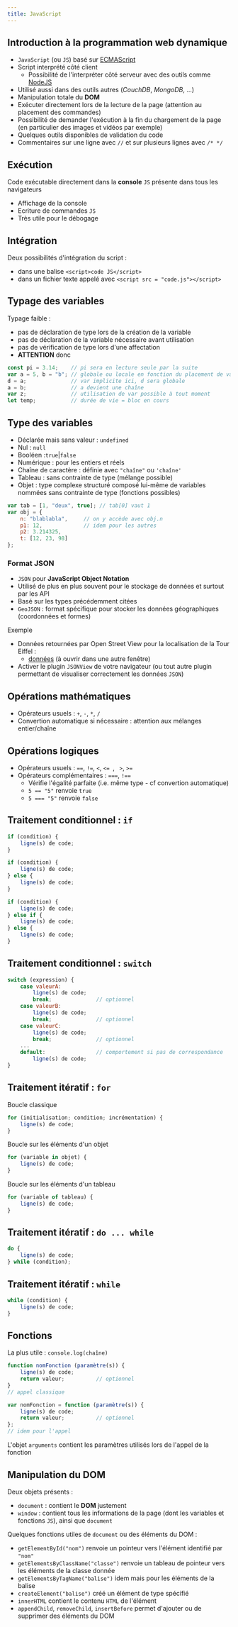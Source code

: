 ```yaml
---
title: JavaScript
---
```


## Introduction à la programmation web dynamique

- `JavaScript` (ou `JS`) basé sur [ECMAScript](https://www.ecmascript.org/)
- Script interprété côté client 
    - Possibilité de l'interpréter côté serveur avec des outils comme [NodeJS](https://nodejs.org)
- Utilisé aussi dans des outils autres (*CouchDB*, *MongoDB*, ...)
- Manipulation totale du **DOM**
- Exécuter directement lors de la lecture de la page (attention au placement des commandes)
- Possibilité de demander l'exécution à la fin du chargement de la page (en particulier des images et vidéos par exemple)
- Quelques outils disponibles de validation du code
- Commentaires sur une ligne avec `//` et sur plusieurs lignes avec `/* */`

## Exécution

Code exécutable directement dans la **console** `JS` présente dans tous les navigateurs
- Affichage de la console
- Ecriture de commandes `JS`
- Très utile pour le débogage 

## Intégration

Deux possibilités d'intégration du script :
- dans une balise `<script>code JS</script>`
- dans un fichier texte appelé avec `<script src = "code.js"></script>`

## Typage des variables

Typage faible :
- pas de déclaration de type lors de la création de la variable
- pas de déclaration de la variable nécessaire avant utilisation
- pas de vérification de type lors d'une affectation
- **ATTENTION** donc

```js
const pi = 3.14;    // pi sera en lecture seule par la suite
var a = 5, b = "b"; // globale ou locale en fonction du placement de var
d = a;              // var implicite ici, d sera globale
a = b;              // a devient une chaîne
var z;              // utilisation de var possible à tout moment
let temp;           // durée de vie = bloc en cours
```

## Type des variables

- Déclarée mais sans valeur : `undefined`
- Nul : `null` 
- Booléen :`true`|`false`
- Numérique : pour les entiers et réels
- Chaîne de caractère : définie avec `"chaîne"` ou `'chaîne'`
- Tableau : sans contrainte de type (mélange possible)
- Objet : type complexe structuré composé lui-même de variables nommées sans contrainte de type (fonctions possibles)

```js
var tab = [1, "deux", true]; // tab[0] vaut 1
var obj = {
    n: "blablabla",     // on y accède avec obj.n
    p1: 12,             // idem pour les autres
    p2: 3.214325,
    t: [12, 23, 98]
};
```

### Format JSON

- `JSON` pour **JavaScript Object Notation**
- Utilisé de plus en plus souvent pour le stockage de données et surtout par les API
- Basé sur les types précédemment citées
- `GeoJSON` : format spécifique pour stocker les données géographiques (coordonnées et formes)

Exemple 
- Données retournées par Open Street View pour la localisation de la Tour Eiffel :
    - [données](http://nominatim.openstreetmap.org/search?q=tour+eiffel+paris+france&format=json) (à ouvrir dans une autre fenêtre)
- Activer le plugin `JSONView` de votre navigateur (ou tout autre plugin permettant de visualiser correctement les données `JSON`)

## Opérations mathématiques

- Opérateurs usuels : `+`, `-`, `*`, `/`
- Convertion automatique si nécessaire : attention aux mélanges entier/chaîne

## Opérations logiques

- Opérateurs usuels : `==`, `!=`, `<`, `<= `, ` >`, `>=`
- Opérateurs complémentaires : `===`, `!==`
    - Vérifie l'égalité parfaite (i.e. même type - cf convertion automatique)
    - `5 == "5"` renvoie `true`
    - `5 === "5"` renvoie `false`

## Traitement conditionnel : `if`

```js
if (condition) {
    ligne(s) de code;
}
```

```js
if (condition) {
    ligne(s) de code;
} else {
    ligne(s) de code;
}
```

```js
if (condition) {
    ligne(s) de code;
} else if {
    ligne(s) de code;
} else {
    ligne(s) de code;
}
```

## Traitement conditionnel : `switch`

```js
switch (expression) {
    case valeurA:
        ligne(s) de code;
        break;              // optionnel
    case valeurB:
        ligne(s) de code;
        break;              // optionnel
    case valeurC:
        ligne(s) de code;
        break;              // optionnel
    ...
    default:                // comportement si pas de correspondance
        ligne(s) de code;
}
```

## Traitement itératif : `for`

Boucle classique

```js
for (initialisation; condition; incrémentation) {
    ligne(s) de code;
}
```

Boucle sur les éléments d'un objet

```js
for (variable in objet) {
    ligne(s) de code;
}
```

Boucle sur les éléments d'un tableau

```js
for (variable of tableau) {
    ligne(s) de code;
}
```

## Traitement itératif : `do ... while`

```js
do {
    ligne(s) de code;
} while (condition);
```

## Traitement itératif : `while`

```js
while (condition) {
    ligne(s) de code;
}
```

## Fonctions

La plus utile : `console.log(chaîne)`

```js
function nomFonction (paramètre(s)) {
    ligne(s) de code;
    return valeur;          // optionnel
}
// appel classique
```

```js
var nomFonction = function (paramètre(s)) {
    ligne(s) de code;
    return valeur;          // optionnel
};
// idem pour l'appel
```

L'objet `arguments` contient les paramètres utilisés lors de l'appel de la fonction

## Manipulation du **DOM**

Deux objets présents :
- `document` : contient le **DOM** justement
- `window` : contient tous les informations de la page (dont les variables et fonctions `JS`), ainsi que `document`

Quelques fonctions utiles de `document` ou des éléments du DOM :
- `getElementById("nom")` renvoie un pointeur vers l'élément identifié par `"nom"`
- `getElementsByClassName("classe")` renvoie un tableau de pointeur vers les éléments de la classe donnée
- `getElementsByTagName("balise")` idem mais pour les éléments de la balise
- `createElement("balise")` créé un élément de type spécifié
- `innerHTML` contient le contenu `HTML` de l'élément
- `appendChild`, `removeChild`, `insertBefore` permet d'ajouter ou de supprimer des éléments du DOM

